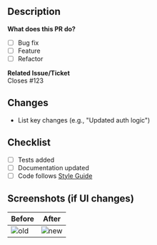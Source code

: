 ## Description  
**What does this PR do?**  
- [ ] Bug fix  
- [ ] Feature  
- [ ] Refactor  

**Related Issue/Ticket**  
Closes #123  

## Changes  
- List key changes (e.g., "Updated auth logic")  

## Checklist  
- [ ] Tests added  
- [ ] Documentation updated  
- [ ] Code follows [Style Guide](link)  

## Screenshots (if UI changes)  
| Before | After |  
|--------|-------|  
| ![old](url) | ![new](url) |  

